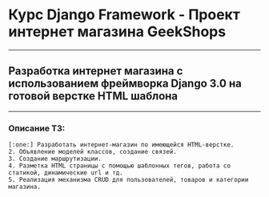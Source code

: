 # Курс Django Framework - Проект интернет магазина GeekShops
___
## Разработка интернет магазина с использованием фреймворка Django 3.0 на готовой верстке HTML шаблона
___
### Описание ТЗ:
    [:one:] Разработать интернет-магазин по имеющейся HTML-верстке.
    2. Объявление моделей классов, создание связей.
    3. Создание маршрутизации.
    4. Разметка HTML страницы с помощью шаблонных тегов, работа со статикой, динамические url и тд.
    5. Реализация механизма CRUD для пользователей, товаров и категории магазина.
